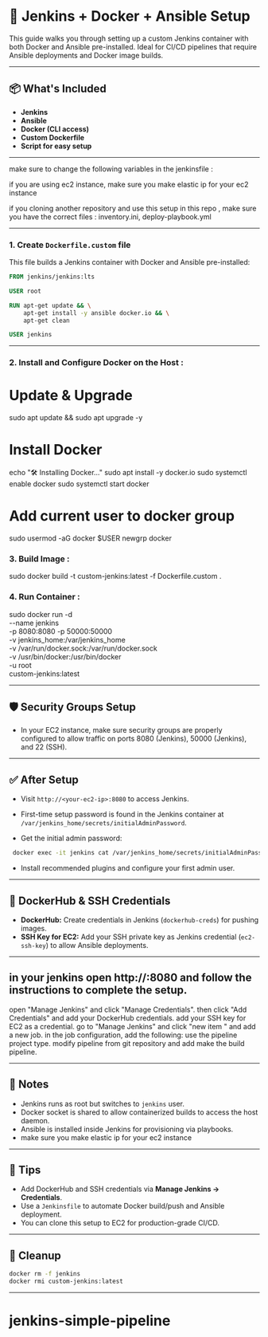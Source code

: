 
# 🚀 Jenkins + Docker + Ansible Setup

This guide walks you through setting up a custom Jenkins container with both Docker and Ansible pre-installed. Ideal for CI/CD pipelines that require Ansible deployments and Docker image builds.

---

## 📦 What's Included

- **Jenkins** 
- **Ansible**
- **Docker (CLI access)** 
- **Custom Dockerfile**
- **Script for easy setup**

---
make sure to change the following variables in the jenkinsfile :
<your-server-ip>
<your-ec2-ip>
<your-dockerhub-username>
<your-image-name>
<your-key>


if you are using ec2 instance, make sure you make elastic ip for your ec2 instance

if you cloning another repository and use this setup in this repo ,
make sure you have the correct files : 
inventory.ini,
deploy-playbook.yml

---

### 1. Create `Dockerfile.custom` file

This file builds a Jenkins container with Docker and Ansible pre-installed:

```Dockerfile
FROM jenkins/jenkins:lts

USER root

RUN apt-get update && \
    apt-get install -y ansible docker.io && \
    apt-get clean

USER jenkins
```

---

### 2. Install and Configure Docker on the Host : 

# Update & Upgrade
sudo apt update && sudo apt upgrade -y

# Install Docker
echo "🛠️ Installing Docker..."
sudo apt install -y docker.io
sudo systemctl enable docker
sudo systemctl start docker

# Add current user to docker group
sudo usermod -aG docker $USER
newgrp docker


### 3. Build Image :

sudo docker build -t custom-jenkins:latest -f Dockerfile.custom .


### 4. Run Container :

sudo docker run -d \
  --name jenkins \
  -p 8080:8080 -p 50000:50000 \
  -v jenkins_home:/var/jenkins_home \
  -v /var/run/docker.sock:/var/run/docker.sock \
  -v /usr/bin/docker:/usr/bin/docker \
  -u root \
  custom-jenkins:latest

---
## 🛡️ Security Groups Setup

- In your EC2 instance, make sure security groups are properly configured to allow traffic on ports 8080 (Jenkins), 50000 (Jenkins), and 22 (SSH). 

---

## ✅ After Setup

- Visit `http://<your-ec2-ip>:8080` to access Jenkins.
- First-time setup password is found in the Jenkins container at 
`/var/jenkins_home/secrets/initialAdminPassword`.

- Get the initial admin password:

```bash
 docker exec -it jenkins cat /var/jenkins_home/secrets/initialAdminPassword
```

- Install recommended plugins and configure your first admin user.

---

## 🔐 DockerHub & SSH Credentials

- **DockerHub:** Create credentials in Jenkins (`dockerhub-creds`) for pushing images.
- **SSH Key for EC2:** Add your SSH private key as Jenkins credential (`ec2-ssh-key`) to allow Ansible deployments.

--- 

## in your jenkins open http://<your-ec2-ip>:8080 and follow the instructions to complete the setup.
open "Manage Jenkins" and click "Manage Credentials".
then click "Add Credentials" and add your DockerHub credentials.
add your SSH key for EC2 as a credential.
go to "Manage Jenkins" and click "new item " and add a new job.
in the job configuration, add the following:
use the pipeline project type.
modify pipeline from git repository and add make the build pipeline.

---

## 🔁 Notes

- Jenkins runs as root but switches to `jenkins` user.
- Docker socket is shared to allow containerized builds to access the host daemon.
- Ansible is installed inside Jenkins for provisioning via playbooks.
- make sure you make elastic ip for your ec2 instance 

---
## 📎 Tips

- Add DockerHub and SSH credentials via **Manage Jenkins → Credentials**.
- Use a `Jenkinsfile` to automate Docker build/push and Ansible deployment.
- You can clone this setup to EC2 for production-grade CI/CD.

---
## 🧹 Cleanup

```bash
docker rm -f jenkins
docker rmi custom-jenkins:latest
```

---

# jenkins-simple-pipeline
